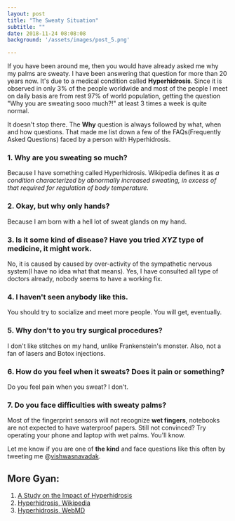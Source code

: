 ```yaml
---
layout: post
title: "The Sweaty Situation"
subtitle: ""
date: 2018-11-24 08:08:08
background: '/assets/images/post_5.png'

---
```

If you have been around me, then you would have already asked me why my palms are sweaty. I have been answering that question for more than 20 years now. It's due to a medical condition called **Hyperhidrosis**. Since it is observed in only 3% of the people worldwide and most of the people I meet on daily basis are from rest 97% of world population, getting the question "Why you are sweating sooo much?!" at least 3 times a week is quite normal.

It doesn't stop there. The **Why** question is always followed by what, when and how questions. That made me list down a few of the FAQs(Frequently Asked Questions) faced by a person with Hyperhidrosis.

### 1. Why are you sweating so much?
Because I have something called Hyperhidrosis. Wikipedia defines it as *a condition characterized by abnormally increased sweating, in excess of that required for regulation of body temperature.*

### 2. Okay, but why only hands?
Because I am born with a hell lot of sweat glands on my hand. 

### 3. Is it some kind of disease? Have you tried *XYZ* type of medicine, it might work.
No, it is caused by caused by over-activity of the sympathetic nervous system(I have no idea what that means). Yes, I have consulted all type of doctors already, nobody seems to have a working fix.

### 4. I haven't seen anybody like this.
You should try to socialize and meet more people. You will get, eventually.

### 5. Why don't to you try surgical procedures?
I don't like stitches on my hand, unlike Frankenstein's monster. Also, not a fan of lasers and Botox injections.

### 6. How do you feel when it sweats? Does it pain or something?
Do you feel pain when you sweat? I don't.

### 7. Do you face difficulties with sweaty palms?
Most of the fingerprint sensors will not recognize **wet fingers**, notebooks are not expected to have waterproof papers. Still not convinced? Try operating your phone and laptop with wet palms. You'll know. 

Let me know if you are one of **the kind** and face questions like this often by tweeting me @<a href="https://twitter.com/vishwasnavadak" target="_blank" rel="noopener noreferrer">vishwasnavadak</a>. 

## More Gyan:
1. <a href="https://www.ncbi.nlm.nih.gov/pmc/articles/PMC4963642/" target="_blank" rel="noopener noreferrer">A Study on the Impact of Hyperhidrosis</a>
2. <a href="https://en.wikipedia.org/wiki/Hyperhidrosis" target="_blank" rel="noopener noreferrer">Hyperhidrosis, Wikipedia </a>
3. <a href="https://www.webmd.com/skin-problems-and-treatments/hyperhidrosis2" target="_blank" rel="noopener noreferrer">Hyperhidrosis, WebMD</a>